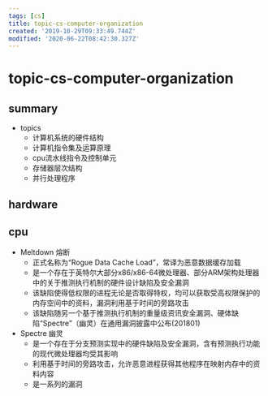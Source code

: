 ```yaml
---
tags: [cs]
title: topic-cs-computer-organization
created: '2019-10-29T09:33:49.744Z'
modified: '2020-06-22T08:42:30.327Z'
---
```


# topic-cs-computer-organization

## summary

- topics
  - 计算机系统的硬件结构
  - 计算机指令集及运算原理
  - cpu流水线指令及控制单元
  - 存储器层次结构
  - 并行处理程序

## hardware

## cpu

- Meltdown 熔断
  - 正式名称为“Rogue Data Cache Load”，常译为恶意数据缓存加载
  - 是一个存在于英特尔大部分x86/x86-64微处理器、部分ARM架构处理器中的关于推测执行机制的硬件设计缺陷及安全漏洞
  - 该缺陷使得低权限的进程无论是否取得特权，均可以获取受高权限保护的内存空间中的资料，漏洞利用基于时间的旁路攻击
  - 该缺陷随另一个基于推测执行机制的重量级资讯安全漏洞、硬体缺陷“Spectre”（幽灵）在通用漏洞披露中公布(201801)
- Spectre 幽灵
  - 是一个存在于分支预测实现中的硬件缺陷及安全漏洞，含有预测执行功能的现代微处理器均受其影响
  - 利用基于时间的旁路攻击，允许恶意进程获得其他程序在映射内存中的资料内容
  - 是一系列的漏洞
